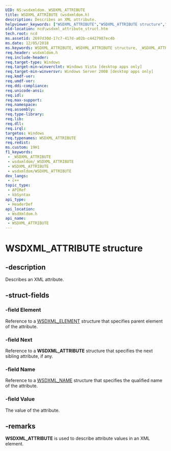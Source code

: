 ```yaml
---
UID: NS:wsdxmldom._WSDXML_ATTRIBUTE
title: WSDXML_ATTRIBUTE (wsdxmldom.h)
description: Describes an XML attribute.
helpviewer_keywords: ["WSDXML_ATTRIBUTE","WSDXML_ATTRIBUTE structure","_WSDXML_ATTRIBUTE","ncd.wsdxml_attribute_struct","wsdxmldom/WSDXML_ATTRIBUTE"]
old-location: ncd\wsdxml_attribute_struct.htm
tech.root: ncd
ms.assetid: 2697d30d-17c7-417d-a02b-c4427987ec4b
ms.date: 12/05/2018
ms.keywords: WSDXML_ATTRIBUTE, WSDXML_ATTRIBUTE structure, _WSDXML_ATTRIBUTE, ncd.wsdxml_attribute_struct, wsdxmldom/WSDXML_ATTRIBUTE
req.header: wsdxmldom.h
req.include-header: 
req.target-type: Windows
req.target-min-winverclnt: Windows Vista [desktop apps only]
req.target-min-winversvr: Windows Server 2008 [desktop apps only]
req.kmdf-ver: 
req.umdf-ver: 
req.ddi-compliance: 
req.unicode-ansi: 
req.idl: 
req.max-support: 
req.namespace: 
req.assembly: 
req.type-library: 
req.lib: 
req.dll: 
req.irql: 
targetos: Windows
req.typenames: WSDXML_ATTRIBUTE
req.redist: 
ms.custom: 19H1
f1_keywords:
 - _WSDXML_ATTRIBUTE
 - wsdxmldom/_WSDXML_ATTRIBUTE
 - WSDXML_ATTRIBUTE
 - wsdxmldom/WSDXML_ATTRIBUTE
dev_langs:
 - c++
topic_type:
 - APIRef
 - kbSyntax
api_type:
 - HeaderDef
api_location:
 - WsdXmldom.h
api_name:
 - WSDXML_ATTRIBUTE
---
```


# WSDXML_ATTRIBUTE structure


## -description

Describes an XML attribute.

## -struct-fields

### -field Element

Reference to a <a href="/windows/desktop/api/wsdxmldom/ns-wsdxmldom-wsdxml_element">WSDXML_ELEMENT</a> structure that specifies parent element of the attribute.

### -field Next

Reference to a <b>WSDXML_ATTRIBUTE</b> structure that specifies the next sibling attribute, if any.

### -field Name

Reference to a <a href="/windows/desktop/api/wsdxmldom/ns-wsdxmldom-wsdxml_name">WSDXML_NAME</a> structure that specifies the qualified name of the attribute.

### -field Value

The value of the attribute.

## -remarks

<b>WSDXML_ATTRIBUTE</b> is used to describe attribute values in an XML element.